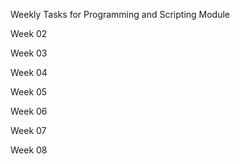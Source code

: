 Weekly Tasks for Programming and Scripting Module

Week 02

Week 03

Week 04

Week 05

Week 06

Week 07

Week 08

